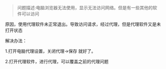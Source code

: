 > 问题描述:电脑浏览器无法使用，显示无法访问网络。但是有一些其他的软件可以访问

原因，使用代理软件未正常退出。导致访问请求，经过代理，但是代理软件又是未打开状态

解决办法：

1.打开电脑代理设置，关闭代理->保存 就好了。

2.打开代理软件，进行代理，可以覆盖之前的代理问题
